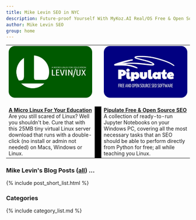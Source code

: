 ```yaml
---
title: Mike Levin SEO in NYC
description: Future-proof Yourself With MyKoz.AI Real/OS Free & Open Source (FOSS) AI SEO Software on a Small Linux Distro built with Python, vim, git and AI.
author: Mike Levin SEO
group: home
---
```


<table class="logos">
<tr>
<td style="width: 49%"><a href="/levinux/"><img src="/assets/logo/Levinux.PNG" border=0 /></a><br />&nbsp;</td>
<td>&nbsp;</td>
<td style="width: 49%;"><a href="/pipulate/"><img src="/assets/logo/Pipulate.PNG" border=0 /></a><br />&nbsp;</td>
</tr>
<tr>
<td class="hptd"><b><a href="https://levinux.com/">A Micro Linux For Your Education</a></b><br />Are you still scared of Linux? Well you shouldn't be. Cure that with this 25MB tiny virtual Linux server download that runs with a double-click (no install or admin not needed) on Macs, Windows or Linux.</td>
<td style="background: black;">&nbsp;</td>
<td class="hptd"><b><a href="https://pipulate.com/">Pipulate Free & Open Source SEO</a></b><br />A collection of ready-to-run Jupyter Notebooks on your Windows PC, covering all the most necessary tasks that an SEO should be able to perform directly from Python for free; all while teaching you Linux.</td>
</tr>
</table>

### Mike Levin's Blog Posts (<a href="/blog/">all</a>) ...

{% include post_short_list.html %}

### Categories

{% include category_list.md %}

